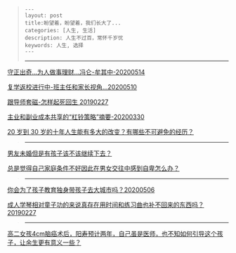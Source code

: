 
>```
>---
>layout: post
>title:盼望着，盼望着，我们长大了... 
>categories: [人生, 生活]
>description: 人生不过百，常怀千岁忧
>keywords: 人生, 选择
>---
>```
>
>------------------------------------------------

[守正出奇...为人做事理财...冯仑-牟其中-20200514](https://zhuanlan.zhihu.com/p/140777789)


[复学返校进行中-班主任和家长视角...20200510](https://zhuanlan.zhihu.com/p/139416299)


[跟导师套磁-怎样起死回生 20190227](https://zhuanlan.zhihu.com/p/57809904)


[主业和副业成本共享的“杠铃策略”摘要-20200330](https://zhuanlan.zhihu.com/p/121781227)


[20 岁到 30 岁的十年人生能有多大的改变？有哪些不可避免的经历？](https://www.zhihu.com/question/26528541/answer/293402055)

>------------------------------------------------

[男友未婚但是有孩子该不该继续下去？](https://www.zhihu.com/question/315091544/answer/617499369)


[总是觉得自己家庭条件不好因此在男女交往中感到自卑怎么办？](https://www.zhihu.com/people/AlliMM/answers) 


>------------------------------------------------

[你会为了孩子教育独身带孩子去大城市吗？20200506](https://www.zhihu.com/question/392550171/answer/1203662498)


[成人学琴相对童子功的来说真存在用时间和练习曲也补不回来的东西吗？20190227](https://www.zhihu.com/question/289984036/answer/609720650)


>------------------------------------------------


[高二女孩4cm脑癌术后，阳寿预计两年，自己虽是医师，也不知如何引导这个孩子，让余生更有意义一些？](https://www.zhihu.com/question/315000652/answer/616762339)

